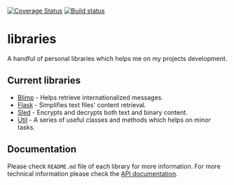 [![Coverage Status](https://coveralls.io/repos/github/MarceloLeite2604/libraries/badge.svg?branch=master&ignore_cache=2)](https://coveralls.io/github/MarceloLeite2604/libraries?branch=master)
[![Build status](https://travis-ci.org/MarceloLeite2604/libraries.svg?branch=master&ignore_cache=1)](https://travis-ci.org/MarceloLeite2604/libraries)

# libraries

A handful of personal libraries which helps me on my projects development.

## Current libraries

- [Blimp](/blimp) - Helps retrieve internationalized messages. 
- [Flask](/flask) - Simplifies text files' content retrieval.
- [Sled](/sled) - Encrypts and decrypts both text and binary content.
- [Util](/util) - A series of useful classes and methods which helps on minor tasks.

## Documentation

Please check `README.md` file of each library for more information. For more technical information please check the [API documentation](https://www.javadoc.io/doc/com.figtreelake).

